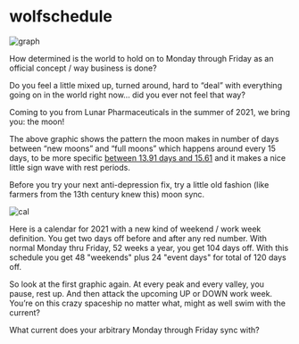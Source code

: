 # wolfschedule

![graph](https://cdn.substack.com/image/fetch/w_1456,c_limit,f_auto,q_auto:good,fl_progressive:steep/https%3A%2F%2Fbucketeer-e05bbc84-baa3-437e-9518-adb32be77984.s3.amazonaws.com%2Fpublic%2Fimages%2F2afd903d-403a-4be2-a25a-e76453f75348_1674x658.png)


How determined is the world to hold on to Monday through Friday as an official concept / way business is done?

Do you feel a little mixed up, turned around, hard to “deal” with everything going on in the world right now… did you ever not feel that way?

Coming to you from Lunar Pharmaceuticals in the summer of 2021, we bring you: the moon!

The above graphic shows the pattern the moon makes in number of days between “new moons” and “full moons” which happens around every 15 days, to be more specific 
[between 13.91 days and 15.61](https://gist.github.com/andrewarrow/b6c39c8898e6ae7c1d3fed6f35b150c7) and it makes a nice little sign wave with rest periods.

Before you try your next anti-depression fix, try a little old fashion (like farmers from the 13th century knew this) moon sync.

![cal](https://cdn.substack.com/image/fetch/w_1456,c_limit,f_auto,q_auto:good,fl_progressive:steep/https%3A%2F%2Fbucketeer-e05bbc84-baa3-437e-9518-adb32be77984.s3.amazonaws.com%2Fpublic%2Fimages%2F2a50e282-7a1d-4b25-8ee9-cb9448dc0c6e_1522x786.png)

Here is a calendar for 2021 with a new kind of weekend / work week definition. You get two days off before and after any red number. With normal Monday thru Friday, 52 weeks a year, you get 104 days off. With this schedule you get 48 "weekends" plus 24 "event days" for total of 120 days off.

So look at the first graphic again. At every peak and every valley, you pause, rest up. And then attack the upcoming UP or DOWN work week. You’re on this crazy spaceship no matter what, might as well swim with the current?

What current does your arbitrary Monday through Friday sync with?
